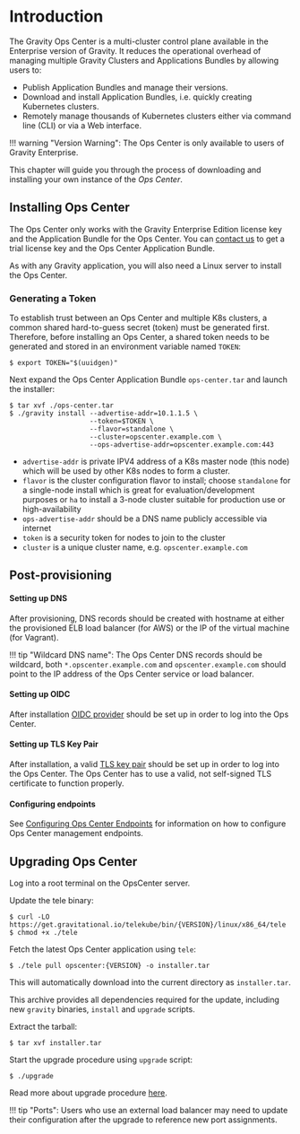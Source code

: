 # Introduction

The Gravity Ops Center is a multi-cluster control plane available in the Enterprise version of Gravity. It reduces the operational overhead of managing multiple Gravity Clusters and Applications Bundles by allowing users to:

* Publish Application Bundles and manage their versions.
* Download and install Application Bundles, i.e. quickly creating Kubernetes clusters.
* Remotely manage thousands of Kubernetes clusters either via command line (CLI) or via a Web interface.

!!! warning "Version Warning":
    The Ops Center is only available to users of Gravity Enterprise.

This chapter will guide you through the process of downloading and installing your own instance of the _Ops Center_.

## Installing Ops Center

The Ops Center only works with the Gravity Enterprise Edition license key and the Application Bundle for the Ops Center. You can [contact us](https://gravitational.com/gravity/demo/) to get a trial license key and the Ops Center Application Bundle.

As with any Gravity application, you will also need a Linux server to install the Ops Center.

### Generating a Token

To establish trust between an Ops Center and multiple K8s clusters, a common shared
hard-to-guess secret (token) must be generated first. Therefore, before
installing an Ops Center, a shared token needs to be generated and stored in an
environment variable named `TOKEN`:

```bsh
$ export TOKEN="$(uuidgen)"
```

Next expand the Ops Center Application Bundle `ops-center.tar` and launch the installer:

```bsh
$ tar xvf ./ops-center.tar
$ ./gravity install --advertise-addr=10.1.1.5 \
                    --token=$TOKEN \
                    --flavor=standalone \
                    --cluster=opscenter.example.com \
                    --ops-advertise-addr=opscenter.example.com:443
```

* `advertise-addr` is private IPV4 address of a K8s master node (this node) which will be used by other K8s nodes to form a cluster.
* `flavor` is the cluster configuration flavor to install; choose `standalone`
  for a single-node install which is great for evaluation/development purposes
  or `ha` to install a 3-node cluster suitable for production use or
  high-availability
* `ops-advertise-addr` should be a DNS name publicly accessible via internet
* `token` is a security token for nodes to join to the cluster
* `cluster` is a unique cluster name, e.g. `opscenter.example.com`

## Post-provisioning

#### Setting up DNS

After provisioning, DNS records should be created with hostname at either the provisioned ELB load balancer (for AWS) or the IP of the virtual machine (for Vagrant).

!!! tip "Wildcard DNS name":
	  The Ops Center DNS records should be wildcard, both `*.opscenter.example.com` and `opscenter.example.com` should point to the IP address
	  of the Ops Center service or load balancer.

#### Setting up OIDC

After installation [OIDC provider](/cluster/#configuring-a-cluster) should be set up in order to log into the Ops Center.

#### Setting up TLS Key Pair

After installation, a valid [TLS key pair](/cluster/#configuring-tls-key-pair) should be set up in order to log into the Ops Center. The Ops Center has to use a valid, not self-signed TLS certificate to function properly.

#### Configuring endpoints

See [Configuring Ops Center Endpoints](/cluster/#configuring-ops-center-endpoints)
for information on how to configure Ops Center management endpoints.

## Upgrading Ops Center

Log into a root terminal on the OpsCenter server.

Update the tele binary:

```bsh
$ curl -LO https://get.gravitational.io/telekube/bin/{VERSION}/linux/x86_64/tele
$ chmod +x ./tele
```

Fetch the latest Ops Center application using `tele`:

```bsh
$ ./tele pull opscenter:{VERSION} -o installer.tar
```

This will automatically download into the current directory as `installer.tar`.

This archive provides all dependencies required for the update, including new `gravity` binaries,
`install` and `upgrade` scripts.

Extract the tarball:

```bsh
$ tar xvf installer.tar
```

Start the upgrade procedure using `upgrade` script:

```bsh
$ ./upgrade
```

Read more about upgrade procedure [here](/cluster/#performing-upgrade).

!!! tip "Ports":
    Users who use an external load balancer may need to update their configuration after the upgrade to reference new port assignments.
